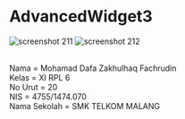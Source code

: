 # AdvancedWidget3

![screenshot 211](https://cloud.githubusercontent.com/assets/25057235/21960070/fd7ba802-db0e-11e6-86ec-f8e4a19b25d3.png)
![screenshot 212](https://cloud.githubusercontent.com/assets/25057235/21960071/fd7e7316-db0e-11e6-8804-764ca5804b09.png)


<br>Nama          = Mohamad Dafa Zakhulhaq Fachrudin
<br>Kelas         = XI RPL 6
<br>No Urut       = 20
<br>NIS           = 4755/1474.070
<br>Nama Sekolah  = SMK TELKOM MALANG
